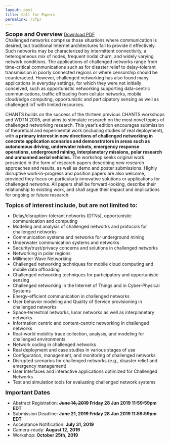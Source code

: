 ```yaml
---
layout: post
title: Call for Papers
permalink: /cfp/
---
```


<strong><font size="4">Scope and Overview</font></strong> <a href="/jekyll-uno/chants-cfp.pdf" target="_blank"> Download PDF </a>
<br>Challenged networks comprise those situations where communication is desired, but traditional Internet architectures fail to provide it effectively. Such networks may be characterized by intermittent connectivity, a heterogeneous mix of nodes, frequent nodal churn, and widely varying network conditions. The applications of challenged networks range from time-critical communications such as for disaster relief to delay-tolerant transmission in poorly connected regions or where censorship should be counteracted. However, challenged networking has also found many applications in everyday settings, for which they were not initially conceived, such as opportunistic networking supporting data-centric communications, traffic offloading from cellular networks, mobile cloud/edge computing, opportunistic and participatory sensing as well as challenged IoT with limited resources.

CHANTS builds on the success of the thirteen previous CHANTS workshops and WDTN 2005, and aims to stimulate research on the most novel topics of challenged networking research. This year’s edition encourages submission of theoretical and experimental work (including studies of real deployment), with <strong>a primary interest in new directions of challenged networking in concrete application scenarios and demonstrators in areas such as autonomous driving, underwater robots, emergency response operations, underground mining, interplanetary missions, polar research and unmanned aerial vehicles.</strong> The workshop seeks original work presented in the form of research papers describing new research approaches and results, as well as demo and poster submissions. Highly disruptive work-in-progress and position papers are also welcome, provided they focus on particularly innovative solutions or applications for challenged networks. All papers shall be forward-looking, describe their relationship to existing work, and shall argue their impact and implications for ongoing or future research.


<strong><font size="4">Topics of interest include, but are not limited to:</font></strong>
<ul>
  <li>Delay/disruption-tolerant networks (DTNs), opportunistic communication and computing</li>
  <li>Modeling and analysis of challenged networks and protocols for challenged networks</li>
  <li>Communication systems and networks for underground mining</li>
  <li>Underwater communication systems and networks</li>
  <li>Security/trust/privacy concerns and solutions in challenged networks</li>
  <li>Networking in polar regions</li>
  <li>Millimeter Wave Networking</li>
  <li>Challenged networking techniques for mobile cloud computing and mobile data offloading</li>
  <li>Challenged networking techniques for participatory and opportunistic sensing</li>
  <li>Challenged networking in the Internet of Things and in Cyber-Physical Systems</li>
  <li>Energy-efficient communication in challenged networks</li>
  <li>User behavior modeling and Quality of Service provisioning in challenged networks</li>
  <li>Space-terrestrial networks, lunar networks as well as interplanetary networks</li>
  <li>Information centric and content-centric networking in challenged networks</li>
  <li>Real-world mobility trace collection, analysis, and modeling for challenged environments</li>
  <li>Network coding in challenged networks</li>
  <li>Real deployment and case studies in various stages of use</li>
  <li>Configuration, management, and monitoring of challenged networks</li>
  <li>Disrupted scenarios for challenged networks (e.g., disaster relief and emergency management)</li>
  <li>User Interfaces and interactive applications optimized for Challenged Networks</li>
  <li>Test and simulation tools for evaluating challenged network systems</li>
</ul>

<strong><font size="4">Important Dates</font></strong>
<ul>
  <li>Abstract Registration: ​<strong><strike>June 14, 2019</strike> Friday 28 Jun 2019 11:59:59pm EDT</strong></li> 
  <li>Submission Deadline: <strong><strike>June 21, 2019</strike> Friday 28 Jun 2019 11:59:59pm EDT</strong></li>
  <li>Acceptance Notification: ​<strong>July 31, 2019</strong></li>
  <li>Camera-ready: <strong>August 12, 2019</strong></li>
  <li>Workshop:​ <strong>October 25th, 2019</strong></li>
</ul>
